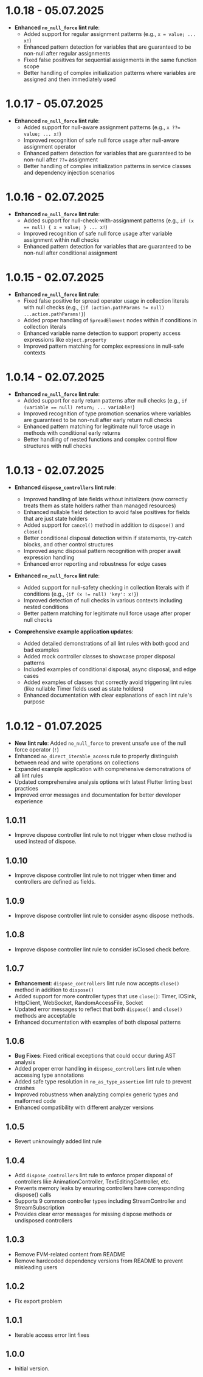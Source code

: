 # 1.0.18 - 05.07.2025

- **Enhanced `no_null_force` lint rule**:
  - Added support for regular assignment patterns (e.g., `x = value; ... x!`)
  - Enhanced pattern detection for variables that are guaranteed to be non-null after regular assignments
  - Fixed false positives for sequential assignments in the same function scope
  - Better handling of complex initialization patterns where variables are assigned and then immediately used

# 1.0.17 - 05.07.2025

- **Enhanced `no_null_force` lint rule**:
  - Added support for null-aware assignment patterns (e.g., `x ??= value; ... x!`)
  - Improved recognition of safe null force usage after null-aware assignment operator
  - Enhanced pattern detection for variables that are guaranteed to be non-null after `??=` assignment
  - Better handling of complex initialization patterns in service classes and dependency injection scenarios

# 1.0.16 - 02.07.2025

- **Enhanced `no_null_force` lint rule**:
  - Added support for null-check-with-assignment patterns (e.g., `if (x == null) { x = value; } ... x!`)
  - Improved recognition of safe null force usage after variable assignment within null checks
  - Enhanced pattern detection for variables that are guaranteed to be non-null after conditional assignment

# 1.0.15 - 02.07.2025

- **Enhanced `no_null_force` lint rule**:
  - Fixed false positive for spread operator usage in collection literals with null checks (e.g., `{if (action.pathParams != null) ...action.pathParams!}`)
  - Added proper handling of `SpreadElement` nodes within if conditions in collection literals
  - Enhanced variable name detection to support property access expressions like `object.property`
  - Improved pattern matching for complex expressions in null-safe contexts

# 1.0.14 - 02.07.2025

- **Enhanced `no_null_force` lint rule**:
  - Added support for early return patterns after null checks (e.g., `if (variable == null) return; ... variable!`)
  - Improved recognition of type promotion scenarios where variables are guaranteed to be non-null after early return null checks
  - Enhanced pattern matching for legitimate null force usage in methods with conditional early returns
  - Better handling of nested functions and complex control flow structures with null checks

# 1.0.13 - 02.07.2025

- **Enhanced `dispose_controllers` lint rule**:
  - Improved handling of late fields without initializers (now correctly treats them as state holders rather than managed resources)
  - Enhanced nullable field detection to avoid false positives for fields that are just state holders
  - Added support for `cancel()` method in addition to `dispose()` and `close()`
  - Better conditional disposal detection within if statements, try-catch blocks, and other control structures
  - Improved async disposal pattern recognition with proper await expression handling
  - Enhanced error reporting and robustness for edge cases

- **Enhanced `no_null_force` lint rule**:
  - Added support for null-safety checking in collection literals with if conditions (e.g., `{if (x != null) 'key': x!}`)
  - Improved detection of null checks in various contexts including nested conditions
  - Better pattern matching for legitimate null force usage after proper null checks

- **Comprehensive example application updates**:
  - Added detailed demonstrations of all lint rules with both good and bad examples
  - Added mock controller classes to showcase proper disposal patterns
  - Included examples of conditional disposal, async disposal, and edge cases
  - Added examples of classes that correctly avoid triggering lint rules (like nullable Timer fields used as state holders)
  - Enhanced documentation with clear explanations of each lint rule's purpose

# 1.0.12 - 01.07.2025

- **New lint rule**: Added `no_null_force` to prevent unsafe use of the null force operator (`!`)
- Enhanced `no_direct_iterable_access` rule to properly distinguish between read and write operations on collections
- Expanded example application with comprehensive demonstrations of all lint rules
- Updated comprehensive analysis options with latest Flutter linting best practices
- Improved error messages and documentation for better developer experience

## 1.0.11

- Improve dispose controller lint rule to not trigger when close method is used instead of dispose.

## 1.0.10

- Improve dispose controller lint rule to not trigger when timer and controllers are defined as fields.

## 1.0.9

- Improve dispose controller lint rule to consider async dispose methods.

## 1.0.8

- Improve dispose controller lint rule to consider isClosed check before.

## 1.0.7

- **Enhancement**: `dispose_controllers` lint rule now accepts `close()` method in addition to `dispose()`
- Added support for more controller types that use `close()`: Timer, IOSink, HttpClient, WebSocket, RandomAccessFile, Socket
- Updated error messages to reflect that both `dispose()` and `close()` methods are acceptable
- Enhanced documentation with examples of both disposal patterns

## 1.0.6

- **Bug Fixes**: Fixed critical exceptions that could occur during AST analysis
- Added proper error handling in `dispose_controllers` lint rule when accessing type annotations
- Added safe type resolution in `no_as_type_assertion` lint rule to prevent crashes
- Improved robustness when analyzing complex generic types and malformed code
- Enhanced compatibility with different analyzer versions

## 1.0.5

- Revert unknowingly added lint rule

## 1.0.4

- Add `dispose_controllers` lint rule to enforce proper disposal of controllers like AnimationController, TextEditingController, etc.
- Prevents memory leaks by ensuring controllers have corresponding dispose() calls
- Supports 9 common controller types including StreamController and StreamSubscription
- Provides clear error messages for missing dispose methods or undisposed controllers

## 1.0.3

- Remove FVM-related content from README
- Remove hardcoded dependency versions from README to prevent misleading users

## 1.0.2

- Fix export problem

## 1.0.1

- Iterable access error lint fixes

## 1.0.0

- Initial version.
